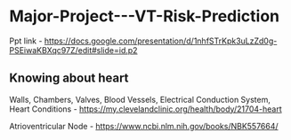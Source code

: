 # Major-Project---VT-Risk-Prediction 
Ppt link - https://docs.google.com/presentation/d/1nhfSTrKpk3uLzZd0g-PSEiwaKBXqc97Z/edit#slide=id.p2

## Knowing about heart
  Walls, Chambers, Valves, Blood Vessels, Electrical Conduction System, Heart Conditions - https://my.clevelandclinic.org/health/body/21704-heart
  
  Atrioventricular Node - https://www.ncbi.nlm.nih.gov/books/NBK557664/
